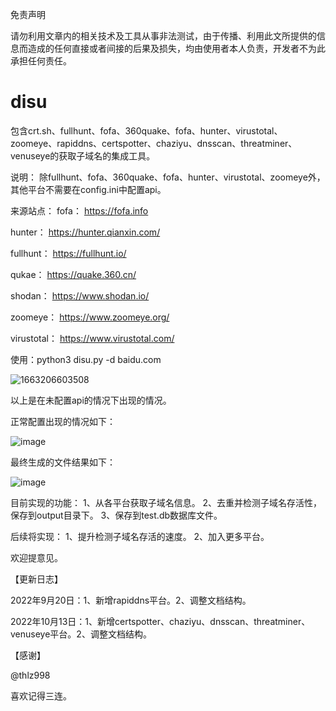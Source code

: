 免责声明

请勿利用文章内的相关技术及工具从事非法测试，由于传播、利用此文所提供的信息而造成的任何直接或者间接的后果及损失，均由使用者本人负责，开发者不为此承担任何责任。

# disu
包含crt.sh、fullhunt、fofa、360quake、fofa、hunter、virustotal、zoomeye、rapiddns、certspotter、chaziyu、dnsscan、threatminer、venuseye的获取子域名的集成工具。

说明：
除fullhunt、fofa、360quake、fofa、hunter、virustotal、zoomeye外，其他平台不需要在config.ini中配置api。

来源站点：
fofa：
https://fofa.info

hunter：
https://hunter.qianxin.com/

fullhunt：
https://fullhunt.io/

qukae：
https://quake.360.cn/

shodan：
https://www.shodan.io/

zoomeye：
https://www.zoomeye.org/

virustotal：
https://www.virustotal.com/

使用：python3 disu.py -d baidu.com

![1663206603508](https://user-images.githubusercontent.com/34560797/190294393-a1cd12ca-9877-4c09-bb42-dfe0fd8e73bd.png)

以上是在未配置api的情况下出现的情况。

正常配置出现的情况如下：

![image](https://user-images.githubusercontent.com/34560797/190296639-b58b4223-f315-46c6-ad07-b6c77ff74fe1.png)


最终生成的文件结果如下：

![image](https://user-images.githubusercontent.com/34560797/190296926-b6e62f2c-77ec-454e-950d-6c5a82a04a67.png)


目前实现的功能：
1、从各平台获取子域名信息。
2、去重并检测子域名存活性，保存到output目录下。
3、保存到test.db数据库文件。

后续将实现：
1、提升检测子域名存活的速度。
2、加入更多平台。

欢迎提意见。

【更新日志】

2022年9月20日：1、新增rapiddns平台。2、调整文档结构。

2022年10月13日：1、新增certspotter、chaziyu、dnsscan、threatminer、venuseye平台。2、调整文档结构。

【感谢】

@thlz998

喜欢记得三连。




